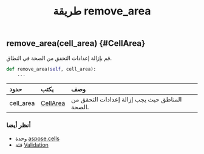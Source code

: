 ﻿---
title: طريقة remove_area
second_title: Aspose.Cells for Python via .NET API المراجع
description:
type: docs
weight: 90
url: /ar/python-net/aspose.cells/validation/remove_area/
is_root: false
---
##  remove_area(cell_area) {#CellArea}
قم بإزالة إعدادات التحقق من الصحة في النطاق.



```python
def remove_area(self, cell_area):
    ...
```


| حدود| يكتب| وصف|
| :- | :- | :- |
| cell_area | [CellArea](/cells/ar/python-net/aspose.cells/cellarea) | المناطق حيث يجب إزالة إعدادات التحقق من الصحة.|



###  أنظر أيضا
* وحدة [aspose.cells](../../)
* فئة [Validation](/cells/ar/python-net/aspose.cells/validation)

